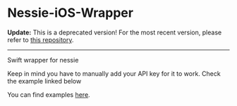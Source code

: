 # Nessie-iOS-Wrapper

**Update:** This is a deprecated version! For the most recent version, please refer to [this repository](https://github.com/nessieisreal/nessie-ios-sdk-swift).

---

Swift wrapper for nessie

Keep in mind you have to manually add your API key for it to work. Check the example linked below

You can find examples [here](https://github.com/nessieisreal/Nessie-iOS-Wrapper/blob/master/NessieTestProj/NSEFunctionalTests.swift).
